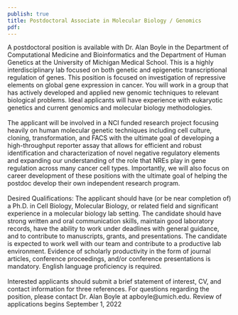 ```yaml
---
publish: true
title: Postdoctoral Associate in Molecular Biology / Genomics
pdf:
---
```


<p>
A postdoctoral position is available with Dr. Alan Boyle in the Department of Computational Medicine and Bioinformatics and the Department of Human Genetics at the University of Michigan Medical School. This is a highly interdisciplinary lab focused on both genetic and epigenetic transcriptional regulation of genes. This position is focused on investigation of repressive elements on global gene expression in cancer. You will work in a group that has actively developed and applied new genomic techniques to relevant biological problems. Ideal applicants will have experience with eukaryotic genetics and current genomics and molecular biology methodologies.
<br><br>
The applicant will be involved in a NCI funded research project focusing heavily on human molecular genetic techniques including cell culture, cloning, transformation, and FACS with the ultimate goal of developing a high-throughput reporter assay that allows for efficient and robust identification and characterization of novel negative regulatory elements and expanding our understanding of the role that NREs play in gene regulation across many cancer cell types.
Importantly, we will also focus on career development of these positions with the ultimate goal of helping the postdoc develop their own independent research program.
<br><br>
Desired Qualifications: The applicant should have (or be near completion of) a Ph.D. in Cell Biology, Molecular Biology, or related field and significant experience in a molecular biology lab setting. The candidate should have strong written and oral communication skills, maintain good laboratory records, have the ability to work under deadlines with general guidance, and to contribute to manuscripts, grants, and presentations. The candidate is expected to work well with our team and contribute to a productive lab environment. Evidence of scholarly productivity in the form of journal articles, conference proceedings, and/or conference presentations is mandatory. English language proficiency is required.
<br><br>
Interested applicants should submit a brief statement of interest, CV, and contact information for three references. For questions regarding the position, please contact Dr. Alan Boyle at apboyle@umich.edu. Review of applications begins September 1, 2022
</p>

